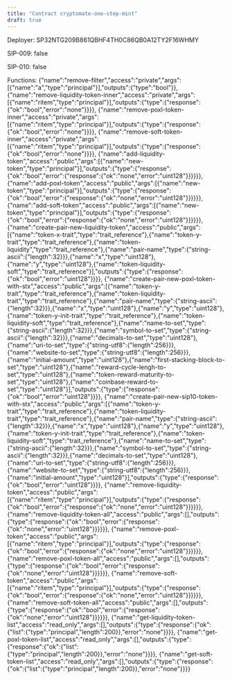 ```yaml
---
title: "Contract cryptomate-one-step-mint"
draft: true
---
```

Deployer: SP32NTG209B861QBHF4TH0C86QB0A12TY2F16WHMY

SIP-009: false

SIP-010: false

Functions:
{"name":"remove-filter","access":"private","args":[{"name":"a","type":"principal"}],"outputs":{"type":"bool"}}, {"name":"remove-liquidity-token-inner","access":"private","args":[{"name":"ritem","type":"principal"}],"outputs":{"type":{"response":{"ok":"bool","error":"none"}}}}, {"name":"remove-poxl-token-inner","access":"private","args":[{"name":"ritem","type":"principal"}],"outputs":{"type":{"response":{"ok":"bool","error":"none"}}}}, {"name":"remove-soft-token-inner","access":"private","args":[{"name":"ritem","type":"principal"}],"outputs":{"type":{"response":{"ok":"bool","error":"none"}}}}, {"name":"add-liquidity-token","access":"public","args":[{"name":"new-token","type":"principal"}],"outputs":{"type":{"response":{"ok":"bool","error":{"response":{"ok":"none","error":"uint128"}}}}}}, {"name":"add-poxl-token","access":"public","args":[{"name":"new-token","type":"principal"}],"outputs":{"type":{"response":{"ok":"bool","error":{"response":{"ok":"none","error":"uint128"}}}}}}, {"name":"add-soft-token","access":"public","args":[{"name":"new-token","type":"principal"}],"outputs":{"type":{"response":{"ok":"bool","error":{"response":{"ok":"none","error":"uint128"}}}}}}, {"name":"create-pair-new-liquidity-token","access":"public","args":[{"name":"token-x-trait","type":"trait_reference"},{"name":"token-y-trait","type":"trait_reference"},{"name":"token-liquidity","type":"trait_reference"},{"name":"pair-name","type":{"string-ascii":{"length":32}}},{"name":"x","type":"uint128"},{"name":"y","type":"uint128"},{"name":"token-liquidity-soft","type":"trait_reference"}],"outputs":{"type":{"response":{"ok":"bool","error":"uint128"}}}}, {"name":"create-pair-new-poxl-token-with-stx","access":"public","args":[{"name":"token-y-trait","type":"trait_reference"},{"name":"token-liquidity-trait","type":"trait_reference"},{"name":"pair-name","type":{"string-ascii":{"length":32}}},{"name":"x","type":"uint128"},{"name":"y","type":"uint128"},{"name":"token-y-init-trait","type":"trait_reference"},{"name":"token-liquidity-soft","type":"trait_reference"},{"name":"name-to-set","type":{"string-ascii":{"length":32}}},{"name":"symbol-to-set","type":{"string-ascii":{"length":32}}},{"name":"decimals-to-set","type":"uint128"},{"name":"uri-to-set","type":{"string-utf8":{"length":256}}},{"name":"website-to-set","type":{"string-utf8":{"length":256}}},{"name":"initial-amount","type":"uint128"},{"name":"first-stacking-block-to-set","type":"uint128"},{"name":"reward-cycle-lengh-to-set","type":"uint128"},{"name":"token-reward-maturity-to-set","type":"uint128"},{"name":"coinbase-reward-to-set","type":"uint128"}],"outputs":{"type":{"response":{"ok":"bool","error":"uint128"}}}}, {"name":"create-pair-new-sip10-token-with-stx","access":"public","args":[{"name":"token-y-trait","type":"trait_reference"},{"name":"token-liquidity-trait","type":"trait_reference"},{"name":"pair-name","type":{"string-ascii":{"length":32}}},{"name":"x","type":"uint128"},{"name":"y","type":"uint128"},{"name":"token-y-init-trait","type":"trait_reference"},{"name":"token-liquidity-soft","type":"trait_reference"},{"name":"name-to-set","type":{"string-ascii":{"length":32}}},{"name":"symbol-to-set","type":{"string-ascii":{"length":32}}},{"name":"decimals-to-set","type":"uint128"},{"name":"uri-to-set","type":{"string-utf8":{"length":256}}},{"name":"website-to-set","type":{"string-utf8":{"length":256}}},{"name":"initial-amount","type":"uint128"}],"outputs":{"type":{"response":{"ok":"bool","error":"uint128"}}}}, {"name":"remove-liquidity-token","access":"public","args":[{"name":"ritem","type":"principal"}],"outputs":{"type":{"response":{"ok":"bool","error":{"response":{"ok":"none","error":"uint128"}}}}}}, {"name":"remove-liquidity-token-all","access":"public","args":[],"outputs":{"type":{"response":{"ok":"bool","error":{"response":{"ok":"none","error":"uint128"}}}}}}, {"name":"remove-poxl-token","access":"public","args":[{"name":"ritem","type":"principal"}],"outputs":{"type":{"response":{"ok":"bool","error":{"response":{"ok":"none","error":"uint128"}}}}}}, {"name":"remove-poxl-token-all","access":"public","args":[],"outputs":{"type":{"response":{"ok":"bool","error":{"response":{"ok":"none","error":"uint128"}}}}}}, {"name":"remove-soft-token","access":"public","args":[{"name":"ritem","type":"principal"}],"outputs":{"type":{"response":{"ok":"bool","error":{"response":{"ok":"none","error":"uint128"}}}}}}, {"name":"remove-soft-token-all","access":"public","args":[],"outputs":{"type":{"response":{"ok":"bool","error":{"response":{"ok":"none","error":"uint128"}}}}}}, {"name":"get-liquidity-token-list","access":"read_only","args":[],"outputs":{"type":{"response":{"ok":{"list":{"type":"principal","length":200}},"error":"none"}}}}, {"name":"get-poxl-token-list","access":"read_only","args":[],"outputs":{"type":{"response":{"ok":{"list":{"type":"principal","length":200}},"error":"none"}}}}, {"name":"get-soft-token-list","access":"read_only","args":[],"outputs":{"type":{"response":{"ok":{"list":{"type":"principal","length":200}},"error":"none"}}}}
